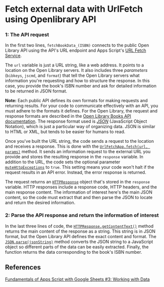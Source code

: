 # Fetch external data with UrlFetch using Openlibrary API

### **1: The API request**

In the first two lines, `fetchBookData_(ISBN)` connects to the public Open Library API using the API's URL endpoint and Apps Script's [URL Fetch Service](https://developers.google.com/apps-script/reference/url-fetch/).

The `url` variable is just a URL string, like a web address. It points to a location on the Open Library servers. It also includes three _parameters_ (`bibkeys`, `jscmd`, and `format`) that tell the Open Library servers what information you're requesting and how to structure the response. In this case, you provide the book's ISBN number and ask for detailed information to be returned in JSON format.

**Note:** Each public API defines its own formats for making requests and returning results. For your code to communicate effectively with an API, you must adhere to the formats it defines. For the Open Library, the request and response formats are described in the [Open Library Books API documentation](https://openlibrary.org/dev/docs/api/books). The response format used is [_JSON_](https://www.json.org/) (JavaScript Object Notation), which is just a particular way of organizing data. JSON is similar to HTML or XML, but tends to be easier for humans to read.

Once you've built the URL string, the code sends a request to the location and receives a response. This is done with the [`UrlFetchApp.fetch(url, params)`](https://developers.google.com/apps-script/reference/url-fetch/#urlfetchapp) method. It sends an information request to the external URL you provide and stores the resulting response in the `response` variable. In addition to the URL, the code sets the optional parameter [`muteHttpExceptions`](https://developers.google.com/apps-script/reference/url-fetch/url-fetch-app#fetchurl-params) to `true`. This setting means your code won't halt if the request results in an API error. Instead, the error response is returned.

The request returns an [`HTTPResponse`](https://developers.google.com/apps-script/reference/url-fetch/http-response) object that's stored in the `response` variable. HTTP responses include a response code, HTTP headers, and the main response content. The information of interest here's the main JSON content, so the code must extract that and then parse the JSON to locate and return the desired information.

### **2: Parse the API response and return the information of interest**

In the last three lines of code, the [`HTTPResponse.getContentText()`](https://developers.google.com/apps-script/reference/url-fetch/http-response#getContentText()) method returns the main content of the response as a string. This string is in JSON format, but the Open Library API defines the exact content and format. The [`JSON.parse(jsonString)`](https://www.w3schools.com/js/js_json_parse.asp) method converts the JSON string to a JavaScript object so different parts of the data can be easily extracted. Finally, the function returns the data corresponding to the book's ISBN number.

## References

[Fundamentals of Apps Script with Google Sheets #3: Working with Data](https://developers.google.com/codelabs/apps-script-fundamentals-3#10)